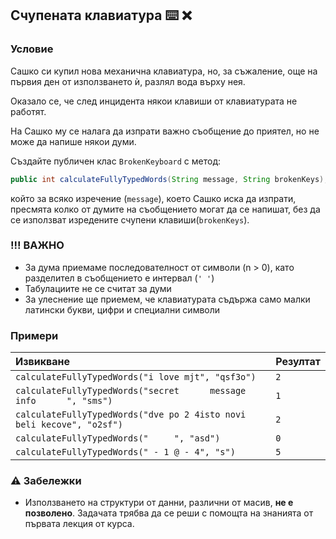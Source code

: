## Счупената клавиатура ⌨️ ❌

### Условие

Сашко си купил нова механична клавиатура, но, за съжаление, още на първия ден от използването ѝ, разлял вода върху нея.

Оказало се, че след инцидента някои клавиши от клавиатурата не работят. 

На Сашко му се налага да изпрати важно съобщение до приятел, но не може да напише някои думи.

Създайте публичен клас `BrokenKeyboard` с метод:

```java
public int calculateFullyTypedWords(String message, String brokenKeys);
```

който за всяко изречение (```message```), което Сашко иска да изпрати, пресмята колко от думите на съобщението могат да се напишат, без да се използват изредените счупени клавиши(```brokenKeys```).

### !!! ВАЖНО
- За дума приемаме последователност от символи (n > 0), като разделител в съобщението е интервал (`' '`) 
- Табулациите не се считат за думи
- За улеснение ще приемем, че клавиатурата съдържа само малки латински букви, цифри и специални символи

### Примери

| Извикване                                                             | Резултат |
| :-------------------------------------------------------------------- | :------- |
| `calculateFullyTypedWords("i love mjt", "qsf3o")`                     | `2`      |
| `calculateFullyTypedWords("secret      message info      ", "sms")`   | `1`      |
| `calculateFullyTypedWords("dve po 2 4isto novi beli kecove", "o2sf")` | `2`      |
| `calculateFullyTypedWords("     ", "asd")`                            | `0`      |
| `calculateFullyTypedWords(" - 1 @ - 4", "s")`                         | `5`      |

### :warning: Забележки

- Използването на структури от данни, различни от масив, **не е позволено**. Задачата трябва да се реши с помощта на знанията от първата лекция от курса.
